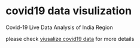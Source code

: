 # covid19 data visulization
Covid-19 Live Data Analysis of India Region
 
please check [viusalize covid19 data](https://sumitpandey.hashnode.dev/covid19-data-visualization-using-matplotlib) for more details
